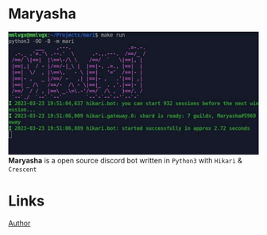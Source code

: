 # Maryasha
![](assets/banner.jpg)
**Maryasha** is a open source discord bot written in `Python3` with `Hikari` & `Crescent`
# Links
[Author](https://mmlvgx.xp3.biz)